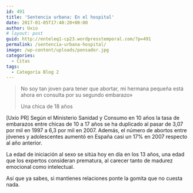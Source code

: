 ```yaml
---
id: 491
title: 'Sentencia urbana: En el hospital'
date: 2017-01-05T17:40:20+00:00
author: Uxio
# layout: post
guid: http://enteleq1-cp23.wordpresstemporal.com/?p=491
permalink: /sentencia-urbana-hospital/
image: /wp-content/uploads/pensador.jpg
categories:
  - Citas
tags:
  - Categoría Blog 2
---
```

> No soy tan joven para tener que abortar, mi hermana pequeña está ahora en consulta por su segundo embarazo»
> 
> Una chica de 18 años

[Uxío PR] Según el Ministerio Sanidad y Consumo en 10 años la tasa de embarazos entre chicas de 10 a 17 años se ha duplicado al pasar de 3,07 por mil en 1997 a 6,3 por mil en 2007. Además, el número de abortos entre jóvenes y adolescentes aumentó en España casi un 17% en 2007 respecto al año anterior.

La edad de iniciación al sexo se sitúa hoy en día en los 13 años, una edad que los expertos consideran prematura, al carecer tanto de madurez emocional como intelectual.

Así que ya sabes, si mantienes relaciones ponte la gomita que no cuesta nada.